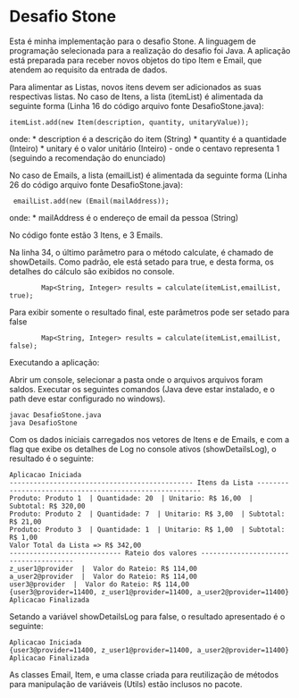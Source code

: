 # Desafio Stone

Esta é minha implementação para o desafio Stone.
A linguagem de programação selecionada para a realização do desafio foi Java.
A aplicação está preparada para receber novos objetos do tipo Item e Email, que atendem ao requisito da entrada de dados.

Para alimentar as Listas, novos itens devem ser adicionados as suas respectivas listas.
No caso de Itens, a lista (itemList) é alimentada da seguinte forma (Linha 16 do código arquivo fonte DesafioStone.java):
```
itemList.add(new Item(description, quantity, unitaryValue));
```
onde:
    * description é a descrição do item (String)
    * quantity é a quantidade (Inteiro)
    * unitary é o valor unitário (Inteiro) - onde o centavo representa 1 (seguindo a recomendação do enunciado)

No caso de Emails, a lista (emailList) é alimentada da seguinte forma (Linha 26 do código arquivo fonte DesafioStone.java):
```
 emailList.add(new (Email(mailAddress));
```
onde:
    * mailAddress é o endereço de email da pessoa (String)

No código fonte estão 3 Itens, e 3 Emails.

Na linha 34, o último parâmetro para o método calculate, é chamado de showDetails. Como padrão, ele está setado para true, e desta forma, os detalhes do cálculo são exibidos no console. 
```
        Map<String, Integer> results = calculate(itemList,emailList, true);
```
Para exibir somente o resultado final, este parâmetros pode ser setado para false
```
        Map<String, Integer> results = calculate(itemList,emailList, false);
```

Executando a aplicação:

Abrir um console, selecionar a pasta onde o arquivos arquivos foram saldos.
Executar os seguintes comandos (Java deve estar instalado, e o path deve estar configurado no windows).

```
javac DesafioStone.java
java DesafioStone

```

Com os dados iniciais carregados nos vetores de Itens e de Emails, e com a flag que exibe os detalhes de Log no console ativos (showDetailsLog), o resultado é o seguinte:

```
Aplicacao Iniciada
---------------------------------------------- Itens da Lista --------------------------------------------------------
Produto: Produto 1  | Quantidade: 20  | Unitario: R$ 16,00  | Subtotal: R$ 320,00
Produto: Produto 2  | Quantidade: 7  | Unitario: R$ 3,00  | Subtotal: R$ 21,00
Produto: Produto 3  | Quantidade: 1  | Unitario: R$ 1,00  | Subtotal: R$ 1,00
Valor Total da Lista => R$ 342,00
---------------------------- Rateio dos valores --------------------------------------
z_user1@provider  |  Valor do Rateio: R$ 114,00
a_user2@provider  |  Valor do Rateio: R$ 114,00
user3@provider  |  Valor do Rateio: R$ 114,00
{user3@provider=11400, z_user1@provider=11400, a_user2@provider=11400}
Aplicacao Finalizada
```
Setando a variável showDetailsLog para false, o resultado apresentado é o seguinte:
```
Aplicacao Iniciada
{user3@provider=11400, z_user1@provider=11400, a_user2@provider=11400}
Aplicacao Finalizada
```

As classes Email, Item, e uma classe criada para reutilização de métodos para manipulação de variáveis (Utils) estão inclusos no pacote.
